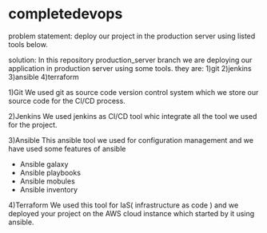 # completedevops

problem statement:
deploy our project in the production server using listed tools below.

solution:
In this repository production_server branch we are deploying our application in production server using some tools.
they are:
1)git
2)jenkins
3)ansible
4)terraform

1)Git
We used git as source code version control system which we store our source code for the CI/CD process.

2)Jenkins
We used jenkins as CI/CD tool whic integrate all the tool we used for the project.

3)Ansible
This ansible tool we used for configuration management and we have used some features of ansible
- Ansible galaxy
- Ansible playbooks
- Ansible mobules
- Ansible inventory

4)Terraform
We used this tool for IaS( infrastructure as code ) and we deployed your project on the AWS cloud instance which started by it using ansible.
